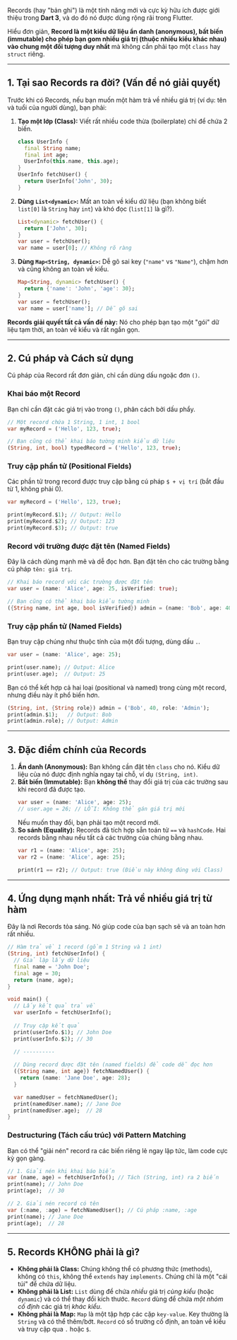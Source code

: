 Records (hay "bản ghi") là một tính năng mới và cực kỳ hữu ích được giới thiệu trong **Dart 3**, và do đó nó được dùng rộng rãi trong Flutter.

Hiểu đơn giản, **Record là một kiểu dữ liệu ẩn danh (anonymous), bất biến (immutable) cho phép bạn gom nhiều giá trị (thuộc nhiều kiểu khác nhau) vào chung một đối tượng duy nhất** mà không cần phải tạo một `class` hay `struct` riêng.

-----

## 1\. Tại sao Records ra đời? (Vấn đề nó giải quyết)

Trước khi có Records, nếu bạn muốn một hàm trả về nhiều giá trị (ví dụ: tên và tuổi của người dùng), bạn phải:

1.  **Tạo một lớp (Class):** Viết rất nhiều code thừa (boilerplate) chỉ để chứa 2 biến.
    ```dart
    class UserInfo {
      final String name;
      final int age;
      UserInfo(this.name, this.age);
    }
    UserInfo fetchUser() {
      return UserInfo('John', 30);
    }
    ```
2.  **Dùng `List<dynamic>`:** Mất an toàn về kiểu dữ liệu (bạn không biết `list[0]` là `String` hay `int`) và khó đọc (`list[1]` là gì?).
    ```dart
    List<dynamic> fetchUser() {
      return ['John', 30];
    }
    var user = fetchUser();
    var name = user[0]; // Không rõ ràng
    ```
3.  **Dùng `Map<String, dynamic>`:** Dễ gõ sai key (`"name"` vs `"Name"`), chậm hơn và cũng không an toàn về kiểu.
    ```dart
    Map<String, dynamic> fetchUser() {
      return {'name': 'John', 'age': 30};
    }
    var user = fetchUser();
    var name = user['name']; // Dễ gõ sai
    ```

**Records giải quyết tất cả vấn đề này:** Nó cho phép bạn tạo một "gói" dữ liệu tạm thời, an toàn về kiểu và rất ngắn gọn.

-----

## 2\. Cú pháp và Cách sử dụng

Cú pháp của Record rất đơn giản, chỉ cần dùng dấu ngoặc đơn `()`.

### Khai báo một Record

Bạn chỉ cần đặt các giá trị vào trong `()`, phân cách bởi dấu phẩy.

```dart
// Một record chứa 1 String, 1 int, 1 bool
var myRecord = ('Hello', 123, true);

// Bạn cũng có thể khai báo tường minh kiểu dữ liệu
(String, int, bool) typedRecord = ('Hello', 123, true);
```

### Truy cập phần tử (Positional Fields)

Các phần tử trong record được truy cập bằng cú pháp `$ + vị trí` (bắt đầu từ 1, không phải 0).

```dart
var myRecord = ('Hello', 123, true);

print(myRecord.$1); // Output: Hello
print(myRecord.$2); // Output: 123
print(myRecord.$3); // Output: true
```

### Record với trường được đặt tên (Named Fields)

Đây là cách dùng mạnh mẽ và dễ đọc hơn. Bạn đặt tên cho các trường bằng cú pháp `tên: giá trị`.

```dart
// Khai báo record với các trường được đặt tên
var user = (name: 'Alice', age: 25, isVerified: true);

// Bạn cũng có thể khai báo kiểu tường minh
({String name, int age, bool isVerified}) admin = (name: 'Bob', age: 40, isVerified: false);
```

### Truy cập phần tử (Named Fields)

Bạn truy cập chúng như thuộc tính của một đối tượng, dùng dấu `.`.

```dart
var user = (name: 'Alice', age: 25);

print(user.name); // Output: Alice
print(user.age);  // Output: 25
```

Bạn có thể kết hợp cả hai loại (positional và named) trong cùng một record, nhưng điều này ít phổ biến hơn.

```dart
(String, int, {String role}) admin = ('Bob', 40, role: 'Admin');
print(admin.$1);   // Output: Bob
print(admin.role); // Output: Admin
```

-----

## 3\. Đặc điểm chính của Records

1.  **Ẩn danh (Anonymous):** Bạn không cần đặt tên `class` cho nó. Kiểu dữ liệu của nó được định nghĩa ngay tại chỗ, ví dụ `(String, int)`.
2.  **Bất biến (Immutable):** Bạn **không thể** thay đổi giá trị của các trường sau khi record đã được tạo.
    ```dart
    var user = (name: 'Alice', age: 25);
    // user.age = 26; // LỖI: Không thể gán giá trị mới
    ```
    Nếu muốn thay đổi, bạn phải tạo một record mới.
3.  **So sánh (Equality):** Records đã tích hợp sẵn toán tử `==` và `hashCode`. Hai records bằng nhau nếu tất cả các trường của chúng bằng nhau.
    ```dart
    var r1 = (name: 'Alice', age: 25);
    var r2 = (name: 'Alice', age: 25);

    print(r1 == r2); // Output: true (Điều này không đúng với Class)
    ```

-----

## 4\. Ứng dụng mạnh nhất: Trả về nhiều giá trị từ hàm

Đây là nơi Records tỏa sáng. Nó giúp code của bạn sạch sẽ và an toàn hơn rất nhiều.

```dart
// Hàm trả về 1 record (gồm 1 String và 1 int)
(String, int) fetchUserInfo() {
  // Giả lập lấy dữ liệu
  final name = 'John Doe';
  final age = 30;
  return (name, age);
}

void main() {
  // Lấy kết quả trả về
  var userInfo = fetchUserInfo();
  
  // Truy cập kết quả
  print(userInfo.$1); // John Doe
  print(userInfo.$2); // 30

  // ----------
  
  // Dùng record được đặt tên (named fields) để code dễ đọc hơn
  ({String name, int age}) fetchNamedUser() {
    return (name: 'Jane Doe', age: 28);
  }

  var namedUser = fetchNamedUser();
  print(namedUser.name); // Jane Doe
  print(namedUser.age);  // 28
}
```

### Destructuring (Tách cấu trúc) với Pattern Matching

Bạn có thể "giải nén" record ra các biến riêng lẻ ngay lập tức, làm code cực kỳ gọn gàng.

```dart
// 1. Giải nén khi khai báo biến
var (name, age) = fetchUserInfo(); // Tách (String, int) ra 2 biến
print(name); // John Doe
print(age);  // 30

// 2. Giải nén record có tên
var (:name, :age) = fetchNamedUser(); // Cú pháp :name, :age
print(name); // Jane Doe
print(age);  // 28
```

-----

## 5\. Records KHÔNG phải là gì?

  * **Không phải là Class:** Chúng không thể có phương thức (methods), không có `this`, không thể `extends` hay `implements`. Chúng chỉ là một "cái túi" để chứa dữ liệu.
  * **Không phải là List:** `List` dùng để chứa *nhiều* giá trị *cùng kiểu* (hoặc `dynamic`) và có thể thay đổi kích thước. `Record` dùng để chứa *một nhóm cố định* các giá trị *khác kiểu*.
  * **Không phải là Map:** `Map` là một tập hợp các cặp `key-value`. Key thường là `String` và có thể thêm/bớt. `Record` có số trường cố định, an toàn về kiểu và truy cập qua `.` hoặc `$`.
